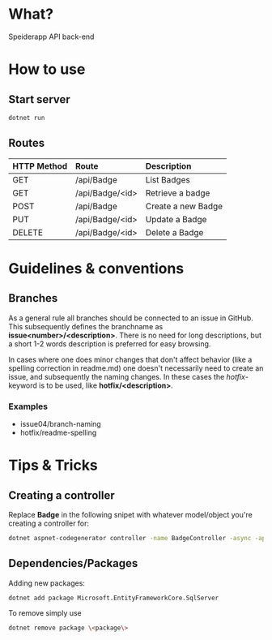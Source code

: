 # What?
Speiderapp API back-end


# How to use

## Start server
```bash
dotnet run
```

## Routes
| HTTP Method | Route             | Description        |
| :---------- | :---------------- | :----------------- |
| GET         | /api/Badge        | List Badges        |
| GET         | /api/Badge/\<id\> | Retrieve a badge   |
| POST        | /api/Badge        | Create a new Badge |
| PUT         | /api/Badge/\<id\> | Update a Badge     |
| DELETE      | /api/Badge/\<id\> | Delete a Badge     |


# Guidelines & conventions

## Branches
As a general rule all branches should be connected to an issue in GitHub. This subsequently defines the branchname as **issue\<number\>/\<description\>**. There is no need for long descriptions, but a short 1-2 words description is preferred for easy browsing.

In cases where one does minor changes that don't affect behavior (like a spelling correction in readme.md) one doesn't necessarily need to create an issue, and subsequently the naming changes. In these cases the *hotfix*-keyword is to be used, like **hotfix/\<description\>**.

### Examples
* issue04/branch-naming
* hotfix/readme-spelling


# Tips & Tricks

## Creating a controller
Replace **Badge** in the following snipet with whatever model/object you're creating a controller for:
```bash
dotnet aspnet-codegenerator controller -name BadgeController -async -api -m Badge -dc BadgeContext -outDir Controllers
```

## Dependencies/Packages
Adding new packages:
```bash
dotnet add package Microsoft.EntityFrameworkCore.SqlServer
```
To remove simply use
```bash
dotnet remove package \<package\>
```
